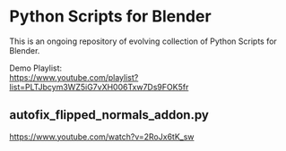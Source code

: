 # Python Scripts for Blender

This is an ongoing repository of evolving collection of Python Scripts for Blender.

Demo Playlist:</br>
https://www.youtube.com/playlist?list=PLTJbcym3WZ5iG7vXH006Txw7Ds9FOK5fr

## autofix_flipped_normals_addon.py
https://www.youtube.com/watch?v=2RoJx6tK_sw
